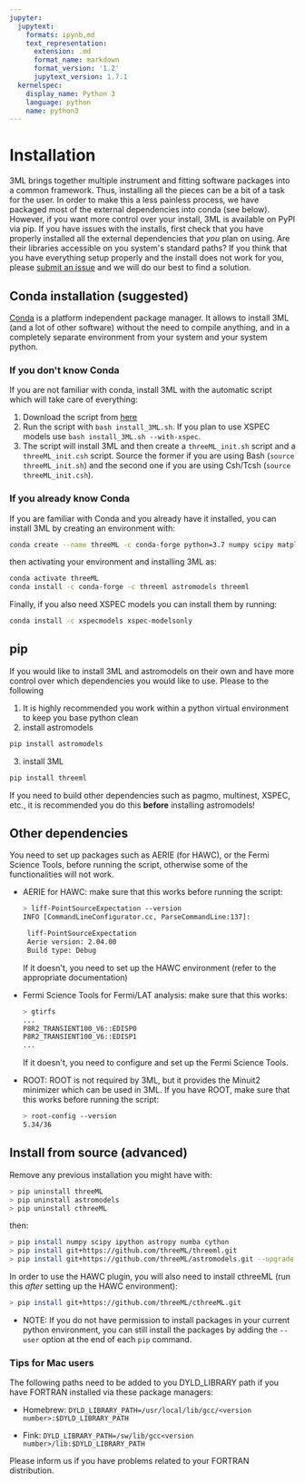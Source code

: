 ```yaml
---
jupyter:
  jupytext:
    formats: ipynb,md
    text_representation:
      extension: .md
      format_name: markdown
      format_version: '1.2'
      jupytext_version: 1.7.1
  kernelspec:
    display_name: Python 3
    language: python
    name: python3
---
```


<!-- #region -->
# Installation
3ML brings together multiple instrument and fitting software packages into a common framework. Thus, installing all the pieces can be a bit of a task for the user. In order to make this a less painless process, we have packaged most of the external dependencies into conda (see below). However, if you want more control over your install, 3ML is available on PyPI via pip. If you have issues with the installs, first check that you have properly installed all the external dependencies that *you* plan on using. Are their libraries accessible on you system's standard paths? If you think that you have everything setup properly and the install does not work for you, please [submit an issue](https://github.com/threeML/threeML/issues) and we will do our best to find a solution.


## Conda installation (suggested)

[Conda](https://conda.io/docs/) is a platform independent package manager. It allows to install 3ML (and a lot of other software) without the need
to compile anything, and in a completely separate environment from your system and your system python.

### If you don't know Conda

If you are not familiar with conda, install 3ML with the automatic script which will take care of everything:

1. Download the script from [here](https://raw.githubusercontent.com/threeML/threeML/master/install_3ML.sh)
2. Run the script with `bash install_3ML.sh`. If you plan to use XSPEC models use `bash install_3ML.sh --with-xspec`.
3. The script will install 3ML and then create a `threeML_init.sh` script and a `threeML_init.csh` script. Source the former if you are using Bash
(`source threeML_init.sh`) and the second one if you are using Csh/Tcsh (`source threeML_init.csh`).

### If you already know Conda 

If you are familiar with Conda and you already have it installed, you can install 3ML by creating an environment with:

```bash
conda create --name threeML -c conda-forge python=3.7 numpy scipy matplotlib
```

then activating your environment and installing 3ML as:

```bash
conda activate threeML
conda install -c conda-forge -c threeml astromodels threeml
```

Finally, if you also need XSPEC models you can install them by running:
```bash
conda install -c xspecmodels xspec-modelsonly
```

## pip

If you would like to install 3ML and astromodels on their own and have more control over which dependencies you would like to use. Please to the following

1. It is highly recommended you work within a python virtual environment to keep you base python clean
2. install astromodels

```bash
pip install astromodels
```

3. install 3ML

```bash
pip install threeml
```

If you need to build other dependencies such as pagmo, multinest, XSPEC, etc., it is recommended you do this **before** installing astromodels!


## Other dependencies

You need to set up packages such as AERIE (for HAWC), or the Fermi Science Tools, 
before running the script, otherwise some of the functionalities will not work.

* AERIE for HAWC: make sure that this works before running the script:

    ```bash
    > liff-PointSourceExpectation --version
    INFO [CommandLineConfigurator.cc, ParseCommandLine:137]: 
    
     liff-PointSourceExpectation
     Aerie version: 2.04.00
     Build type: Debug
    
    ```
    If it doesn't, you need to set up the HAWC environment (refer to the appropriate 
    documentation)

* Fermi Science Tools for Fermi/LAT analysis: make sure that this works:
    ```bash
    > gtirfs
    ...
    P8R2_TRANSIENT100_V6::EDISP0
    P8R2_TRANSIENT100_V6::EDISP1
    ...
    ```
    If it doesn't, you need to configure and set up the Fermi Science Tools.

* ROOT: ROOT is not required by 3ML, but it provides the Minuit2 minimizer which can 
be used in 3ML. If you have ROOT, make sure that this works before running the script:
    ```bash
    > root-config --version
    5.34/36
    ```

## Install from source (advanced)

Remove any previous installation you might have with:

```bash
> pip uninstall threeML
> pip uninstall astromodels
> pip uninstall cthreeML
```

then:

```bash
> pip install numpy scipy ipython astropy numba cython
> pip install git+https://github.com/threeML/threeml.git 
> pip install git+https://github.com/threeML/astromodels.git --upgrade
```

In order to use the HAWC plugin, you will also need to install cthreeML (run this *after* setting up the HAWC environment):

```bash
> pip install git+https://github.com/threeML/cthreeML.git
```

* NOTE: If you do not have permission to install packages in your current python 
environment, you can still install the packages by adding the ```--user``` option at the
end of each ```pip``` command.

### Tips for Mac users
The following paths need to be added to you DYLD_LIBRARY path if you have FORTRAN installed via these package managers:

* Homebrew: ```DYLD_LIBRARY_PATH=/usr/local/lib/gcc/<version number>:$DYLD_LIBRARY_PATH```

* Fink: ```DYLD_LIBRARY_PATH=/sw/lib/gcc<version number>/lib:$DYLD_LIBRARY_PATH```

Please inform us if you have problems related to your FORTRAN distribution.

<!-- #endregion -->
